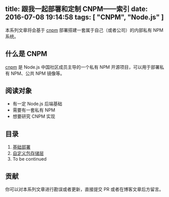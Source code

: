 title: 跟我一起部署和定制 CNPM——索引
date: 2016-07-08 19:14:58
tags: [ "CNPM", "Node.js" ]
---

本系列文章将会基于 [cnpm](https://github.com/cnpm/cnpmjs.org) 部署搭建一套属于自己（或者公司）的内部私有 NPM 系统。

## 什么是 CNPM

[cnpm](https://github.com/cnpm/cnpmjs.org) 是 Node.js 中国社区成员主导的一个私有 NPM 开源项目，可以用于部署私有 NPM、公共 NPM 镜像等。

## 阅读对象

+ 有一定 Node.js 后端基础
+ 需要有一套私有 NPM
+ 想要研究 CNPM 实现

## 目录

1. [基础部署](https://xcoder.in/2016/07/09/lets-cnpm-base-deploy/)
2. [自定义包存储层](https://xcoder.in/2016/07/22/lets-cnpm-storage/)
3. To be continued

## 贡献

你可以对本系列文章进行勘误或者更新，直接提交 PR 或者在博客文章后方留言。
